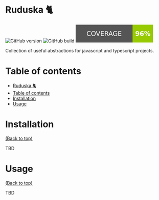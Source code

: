 # Ruduska :cat2:

<!-- Add buttons here -->

![GitHub version](https://img.shields.io/github/package-json/v/Gojitaa/ruduska/main?style=for-the-badge) ![GitHub build](https://img.shields.io/github/actions/workflow/status/Gojitaa/ruduska/pr_to_dev.yml?style=for-the-badge) ![Coverage](./badges/covbadge.svg)

<!-- Describe your project in brief -->

Collection of useful abstractions for javascript and typescript projects.

# Table of contents

- [Ruduska :cat2:](#ruduska-cat2)
- [Table of contents](#table-of-contents)
- [Installation](#installation)
- [Usage](#usage)

# Installation
[(Back to top)](#table-of-contents)

TBD

# Usage
[(Back to top)](#table-of-contents)

TBD